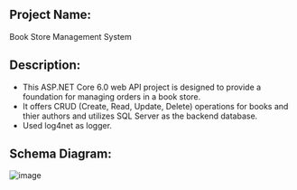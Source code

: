 ## Project Name: 
Book Store Management System

## Description:
- This ASP.NET Core 6.0 web API project is designed to provide a foundation for managing orders in a book store. 
- It offers CRUD (Create, Read, Update, Delete) operations for books and thier authors and utilizes SQL Server as the backend database.
- Used log4net as logger.

## Schema Diagram: 
![image](https://github.com/hemant14050/BookStoreManagement-ASP.NET/assets/112842857/4f833248-f7c9-425f-af96-769ea06952bf)
